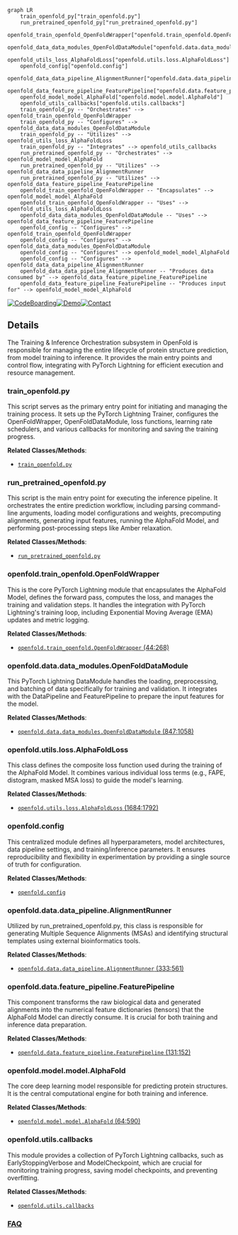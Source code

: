 ```mermaid
graph LR
    train_openfold_py["train_openfold.py"]
    run_pretrained_openfold_py["run_pretrained_openfold.py"]
    openfold_train_openfold_OpenFoldWrapper["openfold.train_openfold.OpenFoldWrapper"]
    openfold_data_data_modules_OpenFoldDataModule["openfold.data.data_modules.OpenFoldDataModule"]
    openfold_utils_loss_AlphaFoldLoss["openfold.utils.loss.AlphaFoldLoss"]
    openfold_config["openfold.config"]
    openfold_data_data_pipeline_AlignmentRunner["openfold.data.data_pipeline.AlignmentRunner"]
    openfold_data_feature_pipeline_FeaturePipeline["openfold.data.feature_pipeline.FeaturePipeline"]
    openfold_model_model_AlphaFold["openfold.model.model.AlphaFold"]
    openfold_utils_callbacks["openfold.utils.callbacks"]
    train_openfold_py -- "Orchestrates" --> openfold_train_openfold_OpenFoldWrapper
    train_openfold_py -- "Configures" --> openfold_data_data_modules_OpenFoldDataModule
    train_openfold_py -- "Utilizes" --> openfold_utils_loss_AlphaFoldLoss
    train_openfold_py -- "Integrates" --> openfold_utils_callbacks
    run_pretrained_openfold_py -- "Orchestrates" --> openfold_model_model_AlphaFold
    run_pretrained_openfold_py -- "Utilizes" --> openfold_data_data_pipeline_AlignmentRunner
    run_pretrained_openfold_py -- "Utilizes" --> openfold_data_feature_pipeline_FeaturePipeline
    openfold_train_openfold_OpenFoldWrapper -- "Encapsulates" --> openfold_model_model_AlphaFold
    openfold_train_openfold_OpenFoldWrapper -- "Uses" --> openfold_utils_loss_AlphaFoldLoss
    openfold_data_data_modules_OpenFoldDataModule -- "Uses" --> openfold_data_feature_pipeline_FeaturePipeline
    openfold_config -- "Configures" --> openfold_train_openfold_OpenFoldWrapper
    openfold_config -- "Configures" --> openfold_data_data_modules_OpenFoldDataModule
    openfold_config -- "Configures" --> openfold_model_model_AlphaFold
    openfold_config -- "Configures" --> openfold_data_data_pipeline_AlignmentRunner
    openfold_data_data_pipeline_AlignmentRunner -- "Produces data consumed by" --> openfold_data_feature_pipeline_FeaturePipeline
    openfold_data_feature_pipeline_FeaturePipeline -- "Produces input for" --> openfold_model_model_AlphaFold
```

[![CodeBoarding](https://img.shields.io/badge/Generated%20by-CodeBoarding-9cf?style=flat-square)](https://github.com/CodeBoarding/GeneratedOnBoardings)[![Demo](https://img.shields.io/badge/Try%20our-Demo-blue?style=flat-square)](https://www.codeboarding.org/demo)[![Contact](https://img.shields.io/badge/Contact%20us%20-%20contact@codeboarding.org-lightgrey?style=flat-square)](mailto:contact@codeboarding.org)

## Details

The Training & Inference Orchestration subsystem in OpenFold is responsible for managing the entire lifecycle of protein structure prediction, from model training to inference. It provides the main entry points and control flow, integrating with PyTorch Lightning for efficient execution and resource management.

### train_openfold.py
This script serves as the primary entry point for initiating and managing the training process. It sets up the PyTorch Lightning Trainer, configures the OpenFoldWrapper, OpenFoldDataModule, loss functions, learning rate schedulers, and various callbacks for monitoring and saving the training progress.


**Related Classes/Methods**:

- <a href="https://github.com/aqlaboratory/openfold/blob/main/train_openfold.py" target="_blank" rel="noopener noreferrer">`train_openfold.py`</a>


### run_pretrained_openfold.py
This script is the main entry point for executing the inference pipeline. It orchestrates the entire prediction workflow, including parsing command-line arguments, loading model configurations and weights, precomputing alignments, generating input features, running the AlphaFold Model, and performing post-processing steps like Amber relaxation.


**Related Classes/Methods**:

- <a href="https://github.com/aqlaboratory/openfold/blob/main/run_pretrained_openfold.py" target="_blank" rel="noopener noreferrer">`run_pretrained_openfold.py`</a>


### openfold.train_openfold.OpenFoldWrapper
This is the core PyTorch Lightning module that encapsulates the AlphaFold Model, defines the forward pass, computes the loss, and manages the training and validation steps. It handles the integration with PyTorch Lightning's training loop, including Exponential Moving Average (EMA) updates and metric logging.


**Related Classes/Methods**:

- <a href="https://github.com/aqlaboratory/openfold/blob/main/train_openfold.py#L44-L268" target="_blank" rel="noopener noreferrer">`openfold.train_openfold.OpenFoldWrapper` (44:268)</a>


### openfold.data.data_modules.OpenFoldDataModule
This PyTorch Lightning DataModule handles the loading, preprocessing, and batching of data specifically for training and validation. It integrates with the DataPipeline and FeaturePipeline to prepare the input features for the model.


**Related Classes/Methods**:

- <a href="https://github.com/aqlaboratory/openfold/blob/main/openfold/data/data_modules.py#L847-L1058" target="_blank" rel="noopener noreferrer">`openfold.data.data_modules.OpenFoldDataModule` (847:1058)</a>


### openfold.utils.loss.AlphaFoldLoss
This class defines the composite loss function used during the training of the AlphaFold Model. It combines various individual loss terms (e.g., FAPE, distogram, masked MSA loss) to guide the model's learning.


**Related Classes/Methods**:

- <a href="https://github.com/aqlaboratory/openfold/blob/main/openfold/utils/loss.py#L1684-L1792" target="_blank" rel="noopener noreferrer">`openfold.utils.loss.AlphaFoldLoss` (1684:1792)</a>


### openfold.config
This centralized module defines all hyperparameters, model architectures, data pipeline settings, and training/inference parameters. It ensures reproducibility and flexibility in experimentation by providing a single source of truth for configuration.


**Related Classes/Methods**:

- <a href="https://github.com/aqlaboratory/openfold/blob/main/openfold/config.py" target="_blank" rel="noopener noreferrer">`openfold.config`</a>


### openfold.data.data_pipeline.AlignmentRunner
Utilized by run_pretrained_openfold.py, this class is responsible for generating Multiple Sequence Alignments (MSAs) and identifying structural templates using external bioinformatics tools.


**Related Classes/Methods**:

- <a href="https://github.com/aqlaboratory/openfold/blob/main/openfold/data/data_pipeline.py#L333-L561" target="_blank" rel="noopener noreferrer">`openfold.data.data_pipeline.AlignmentRunner` (333:561)</a>


### openfold.data.feature_pipeline.FeaturePipeline
This component transforms the raw biological data and generated alignments into the numerical feature dictionaries (tensors) that the AlphaFold Model can directly consume. It is crucial for both training and inference data preparation.


**Related Classes/Methods**:

- <a href="https://github.com/aqlaboratory/openfold/blob/main/openfold/data/feature_pipeline.py#L131-L152" target="_blank" rel="noopener noreferrer">`openfold.data.feature_pipeline.FeaturePipeline` (131:152)</a>


### openfold.model.model.AlphaFold
The core deep learning model responsible for predicting protein structures. It is the central computational engine for both training and inference.


**Related Classes/Methods**:

- <a href="https://github.com/aqlaboratory/openfold/blob/main/openfold/model/model.py#L64-L590" target="_blank" rel="noopener noreferrer">`openfold.model.model.AlphaFold` (64:590)</a>


### openfold.utils.callbacks
This module provides a collection of PyTorch Lightning callbacks, such as EarlyStoppingVerbose and ModelCheckpoint, which are crucial for monitoring training progress, saving model checkpoints, and preventing overfitting.


**Related Classes/Methods**:

- <a href="https://github.com/aqlaboratory/openfold/blob/main/openfold/utils/callbacks.py" target="_blank" rel="noopener noreferrer">`openfold.utils.callbacks`</a>




### [FAQ](https://github.com/CodeBoarding/GeneratedOnBoardings/tree/main?tab=readme-ov-file#faq)